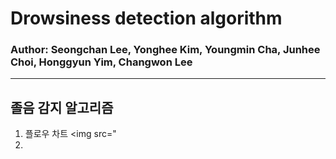 # Drowsiness detection algorithm
### Author: Seongchan Lee, Yonghee Kim, Youngmin Cha, Junhee Choi, Honggyun Yim, Changwon Lee
---

## 졸음 감지 알고리즘
1. 플로우 차트 <img src="
2.
